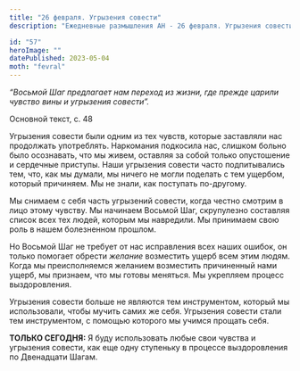 ```yaml
---
title: "26 февраля. Угрызения совести"
description: "Ежедневные размышления АН - 26 февраля. Угрызения совести"

id: "57"
heroImage: ""
datePublished: 2023-05-04
moth: "fevral"
---
```


_“Восьмой Шаг предлагает нам переход из жизни, где прежде царили чувство вины
и угрызения совести”._

Основной текст, с. 48

Угрызения совести были одним из тех чувств, которые заставляли нас продолжать
употреблять. Наркомания подкосила нас, слишком больно было осознавать, что мы
живем, оставляя за собой только опустошение и сердечные приступы. Наши
угрызения совести часто подпитывались тем, что, как мы думали, мы ничего не
могли поделать с тем ущербом, который причиняем. Мы не знали, как поступать
по-другому.

Мы снимаем с себя часть угрызений совести, когда честно смотрим в лицо этому
чувству. Мы начинаем Восьмой Шаг, скрупулезно составляя список всех тех людей,
которым мы навредили. Мы принимаем свою роль в нашем болезненном прошлом.

Но Восьмой Шаг не требует от нас исправления всех наших ошибок, он только
помогает обрести _желание_ возместить ущерб всем этим людям. Когда мы
преисполняемся желанием возместить причиненный нами ущерб, мы признаем, что мы
готовы меняться. Мы укрепляем процесс выздоровления.

Угрызения совести больше не являются тем инструментом, который мы
использовали, чтобы мучить самих же себя. Угрызения совести стали тем
инструментом, с помощью которого мы учимся прощать себя.

**ТОЛЬКО СЕГОДНЯ:** Я буду использовать любые свои чувства и угрызения
совести, как еще одну ступеньку в процессе выздоровления по Двенадцати Шагам.
